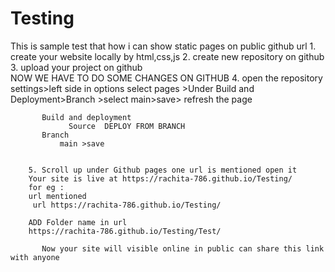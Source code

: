 # Testing
This is sample test that how i can show static pages on public github url 
        1. create your website locally by html,css,js
        2. create new repository on github 
        3. upload your project on github\
        NOW WE HAVE TO DO SOME CHANGES ON GITHUB 
        4. open the repository
        settings>left side in options select pages >Under Build and Deployment>Branch >select main>save> refresh the page
           
           Build and deployment
                 Source  DEPLOY FROM BRANCH
           Branch
               main >save
        
           
        5. Scroll up under Github pages one url is mentioned open it
        Your site is live at https://rachita-786.github.io/Testing/
        for eg : 
        url mentioned  
         url https://rachita-786.github.io/Testing/ 

        ADD Folder name in url
        https://rachita-786.github.io/Testing/Test/ 

           Now your site will visible online in public can share this link with anyone


        

